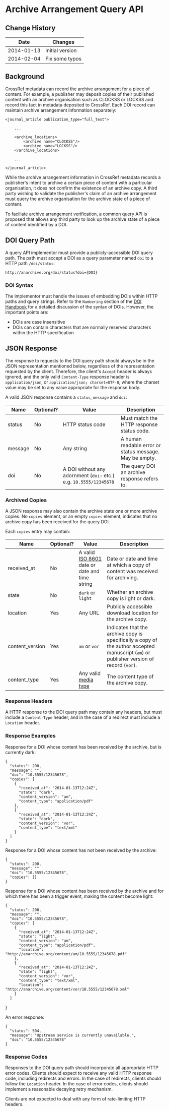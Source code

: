 Archive Arrangement Query API
=============================

## Change History

| Date | Changes |
|------|---------|
| 2014-01-13 | Initial version |
| 2014-02-04 | Fix some typos |

## Background

CrossRef metadata can record the archive arrangement for a piece of content. For example,
a publisher may deposit copies of their published content with an archive organisation
such as CLOCKSS or LOCKSS and record this fact in metadata deposited to CrossRef. Each
DOI record can maintain archive arrangement information separately:

    <journal_article publication_type="full_text">
    
        ...
		 
        <archive_locations>
	        <archive name="CLOCKSS"/>
		    <archive name="LOCKSS"/>
        </archive_locations>
    
        ...
    
    </journal_article>

While the archive arrangement information in CrossRef metadata records a publisher's
intent to archive a certain piece of content with a particular organisation, it does
not confirm the existence of an archive copy. A third party wishing to validate the
publisher's claim of an archive arrangement must query the archive organisation
for the archive state of a piece of content.

To faciliate archive arrangement verification, a common query API is proposed that
allows any third party to look up the archive state of a piece of content identified
by a DOI.

## DOI Query Path

A query API implementor must provide a publicly-accessible DOI query path. The path must accept a DOI as a query parameter named `doi` to a HTTP path `/doi/status`:

    http://anarchive.org/doi/status?doi={DOI}

### DOI Syntax

The implementor must handle the issues of embedding DOIs within HTTP paths and query strings.
Refer to the `Numbering` section of the [DOI Handbook](http://www.doi.org/doi_handbook/2_Numbering.html) for a detailed discussion of the syntax of DOIs. However, the important points are:

- DOIs are case insensitive
- DOIs can contain characters that are normally reserved characters within the HTTP specification

## JSON Response

The response to requests to the DOI query path should always be in the JSON representation
mentioned below, regardless of the representation requested by the client. Therefore, the
client's `Accept` header is always ignored, and the only valid `Content-Type` response header
is `application/json`, or `application/json; charset=UTF-8`, where the charset value may
be set to any value appropriate for the response body.

A valid JSON response contains a `status`, `message` and `doi`:

| Name | Optional? | Value | Description |
|------|-----------|-------|-------------|
| status | No | HTTP status code | Must match the HTTP response status code. |
| message | No | Any string | A human readable error or status message. May be empty. |
| doi | No | A DOI without any adornment (`doi:` etc.) e.g. `10.5555/12345678` | The query DOI an archive response refers to. |

### Archived Copies

A JSON response may also contain the archive state one or more archive copies. No
`copies` element, or an empty `copies` element, indicates that no archive copy has been
received for the query DOI.

Each `copies` entry may contain:

| Name | Optional? | Value | Description |
|------|-----------|-------|-------------|
| received_at | No | A valid [ISO 8601](http://en.wikipedia.org/wiki/ISO_8601) date or date and time string | Date or date and time at which a copy of content was received for archiving. |
| state | No | `dark` or `light` | Whether an archive copy is light or dark. |
| location | Yes | Any URL | Publicly accessible download location for the archive copy. |
| content_version | Yes | `am` or `vor` | Indicates that the archive copy is specifically a copy of the author accepted manuscript (`am`) or publisher version of record (`vor`). |
| content_type | Yes | Any valid [media type](http://en.wikipedia.org/wiki/Internet_media_type) | The content type of the archive copy. |

### Response Headers

A HTTP response to the DOI query path may contain any headers, but must include a `Content-Type`
header, and in the case of a redirect must include a `Location` header.

### Response Examples

Response for a DOI whose content has been received by the archive, but is currently dark:

    {
      "status": 200,
	  "message": "",
      "doi": "10.5555/12345678",
	  "copies": [
	    {
	      "received_at": "2014-01-13T12:24Z",
		  "state": "dark",
		  "content_version": "am",
		  "content_type": "application/pdf"
	    },
		{
		  "received_at": "2014-01-13T12:24Z",
		  "state": "dark",
		  "content_version": "vor",
		  "content_type": "text/xml"
	    }
      ]
    }

Response for a DOI whose content has not been received by the archive:

    {
      "status": 200,
	  "message": ""
	  "doi": "10.5555/12345678",
	  "copies": []
	}

Response for a DOI whose content has been received by the archive and for which there
has been a trigger event, making the content become light:

    {
      "status": 200,
	  "message": "",
      "doi": "10.5555/12345678",
	  "copies": [
	    {
	      "received_at": "2014-01-13T12:24Z",
		  "state": "light",
		  "content_version": "am",
		  "content_type": "application/pdf",
		  "location": "http://anarchive.org/content/am/10.5555/12345678.pdf"
	    },
		{
		  "received_at": "2014-01-13T12:24Z",
		  "state": "light",
		  "content_version": "vor",
		  "content_type": "text/xml",
          "location": "http://anarchive.org/content/vor/10.5555/12345678.xml"
	    }
	  ]
  }

An error response:

    {
	  "status": 504,
	  "message": "Upstream service is currently unavailable.",
	  "doi": "10.5555/12345678"
    }

### Response Codes

Responses to the DOI query path should incorporate all appropriate HTTP error codes.
Clients should expect to receive any valid HTTP response code, including redirects
and errors. In the case of redirects, clients should follow the `Location` header.
In the case of error codes, clients should implement a reasonable decaying retry
mechanism.

Clients are not expected to deal with any form of rate-limiting HTTP headers.
